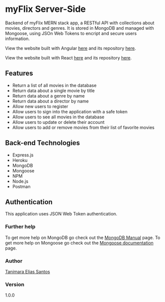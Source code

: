 # myFlix Server-Side

Backend of myFlix MERN stack app, a RESTful API with collections about movies, directors and genres. It is stored in MongoDB and managed with Mongoose, using JSOn Web Tokens to encript and secure users information.

View the website built with Angular [here](https://tanimaraeliassantos.github.io/Angular-Client-myFlix-App) and its repository [here](https://github.com/tanimaraeliassantos/Angular-Client-myFlix-App).

View the website built with React [here](https://moviesmyflix.netlify.app/) and its repository [here](https://github.com/tanimaraeliassantos/myFlix-client).

## Features

- Return a list of all movies in the database
- Return data about a single movie by title
- Return data about a genre by name
- Return data about a director by name
- Allow new users to register
- Allow users to sign into the application with a safe token
- Allow users to see all movies in the database
- Allow users to update or delete their account
- Allow users to add or remove movies from their list of favorite movies

## Back-end Technologies

- Express.js
- Heroku
- MongoDB
- Mongoose
- NPM
- Node.js
- Postman

## Authentication

This application uses JSON Web Token authentication.

### Further help

To get more help on MongoDB go check out the [MongoDB Manual](https://docs.mongodb.com/manual/introduction/) page. To get more help on Mongoose go check out the [Mongoose documentation](https://mongoosejs.com/docs/guides.html) page.

### Author

[Tanimara Elias Santos](https://github.com/tanimaraeliassantos)

### Version

1.0.0

